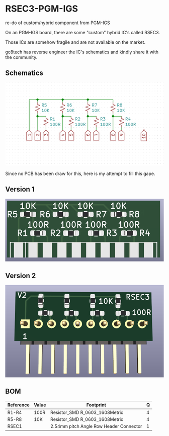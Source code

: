 # RSEC3-PGM-IGS
re-do of custom/hybrid component from PGM-IGS 

On an PGM-IGS board, there are some "custom" hybrid IC's called RSEC3.

Those ICs are somehow fragile and are not available on the market.

gc8tech has reverse engineer the IC's schematics and kindly share it with the community.

## Schematics
![Equivalent Schematics](https://raw.githubusercontent.com/saintfrater/RSEC3-PGM-IGS/main/img/schematics.png)

Since no PCB has been draw for this, here is my attempt to fill this gape.

## Version 1
![PCB Version 1](https://raw.githubusercontent.com/saintfrater/RSEC3-PGM-IGS/main/img/PCB-V1.png)

## Version 2
![PCB Version 2](https://raw.githubusercontent.com/saintfrater/RSEC3-PGM-IGS/main/img/PCB-V2.png)

## BOM
| Reference | Value | Footprint | Q |
| --------- | ----- | --------- | - |
| R1-R4  | 100R | Resistor_SMD R_0603_1608Metric | 4 |
| R5-R8  | 10K  | Resistor_SMD R_0603_1608Metric | 4 |
| RSEC1  |      | 2.54mm pitch Angle Row Header Connector | 1 |
